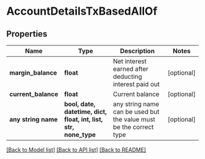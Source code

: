 # AccountDetailsTxBasedAllOf


## Properties
Name | Type | Description | Notes
------------ | ------------- | ------------- | -------------
**margin_balance** | **float** | Net interest earned after deducting interest paid out | [optional] 
**current_balance** | **float** | Current balance | [optional] 
**any string name** | **bool, date, datetime, dict, float, int, list, str, none_type** | any string name can be used but the value must be the correct type | [optional]

[[Back to Model list]](../README.md#documentation-for-models) [[Back to API list]](../README.md#documentation-for-api-endpoints) [[Back to README]](../README.md)


